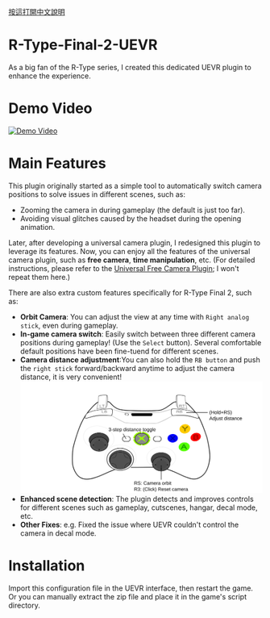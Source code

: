 [按這打開中文說明](https://github.com/dabinn/R-Type-Final-2-UEVR/blob/main/doc/Chinese/Readme.md)
# R-Type-Final-2-UEVR
As a big fan of the R-Type series, I created this dedicated UEVR plugin to enhance the experience.

# Demo Video
<a href="https://www.youtube.com/watch?v=A5wXk5k4WVk" target="_blank">
    <img src="https://img.youtube.com/vi/A5wXk5k4WVk/0.jpg" alt="Demo Video">
</a>

# Main Features
This plugin originally started as a simple tool to automatically switch camera positions to solve issues in different scenes, such as:
- Zooming the camera in during gameplay (the default is just too far).
- Avoiding visual glitches caused by the headset during the opening animation.

Later, after developing a universal camera plugin, I redesigned this plugin to leverage its features.
Now, you can enjoy all the features of the universal camera plugin, such as **free camera**, **time manipulation**, etc. (For detailed instructions, please refer to the [Universal Free Camera Plugin](https://github.com/dabinn/UEVR-Universal-Free-Camera/); I won't repeat them here.)
  
There are also extra custom features specifically for R-Type Final 2, such as:
- **Orbit Camera**: You can adjust the view at any time with `Right analog stick`, even during gameplay.
- **In-game camera switch**: Easily switch between three different camera positions during gameplay! (Use the `Select` button). Several comfortable default positions have been fine-tuend for different scenes.
- **Camera distance adjustment**:You can also hold the `RB button` and push the `right stick` forward/backward anytime to adjust the camera distance, it is very convenient!
![](img/controller_orbitcam.svg)
- **Enhanced scene detection**: The plugin detects and improves controls for different scenes such as gameplay, cutscenes, hangar, decal mode, etc.
- **Other Fixes**: e.g. Fixed the issue where UEVR couldn't control the camera in decal mode.

# Installation
Import this configuration file in the UEVR interface, then restart the game.
Or you can manually extract the zip file and place it in the game's script directory.


